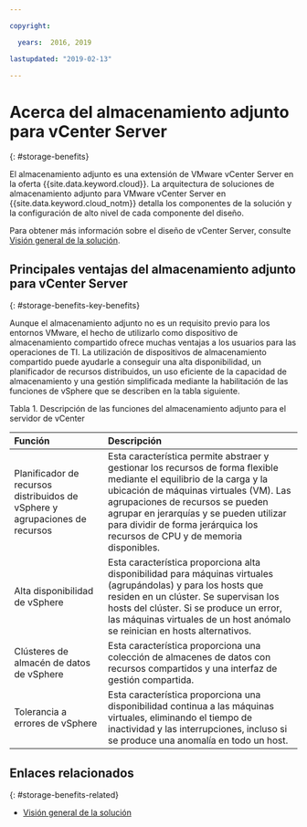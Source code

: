 ```yaml
---

copyright:

  years:  2016, 2019

lastupdated: "2019-02-13"

---
```


# Acerca del almacenamiento adjunto para vCenter Server
{: #storage-benefits}

El almacenamiento adjunto es una extensión de VMware vCenter Server en la oferta {{site.data.keyword.cloud}}. La arquitectura de soluciones de almacenamiento adjunto para VMware vCenter Server en {{site.data.keyword.cloud_notm}} detalla los componentes de la solución y la configuración de alto nivel de cada componente del diseño.

Para obtener más información sobre el diseño de vCenter Server, consulte [Visión general de la solución](/docs/services/vmwaresolutions/archiref/solution?topic=vmware-solutions-solution_overview).

## Principales ventajas del almacenamiento adjunto para vCenter Server
{: #storage-benefits-key-benefits}

Aunque el almacenamiento adjunto no es un requisito previo para los entornos VMware, el hecho de utilizarlo como dispositivo de almacenamiento compartido ofrece muchas ventajas a los usuarios para las operaciones de TI. La utilización de dispositivos de almacenamiento compartido puede ayudarle a conseguir una alta disponibilidad, un planificador de recursos distribuidos, un uso eficiente de la capacidad de almacenamiento y una gestión simplificada mediante la habilitación de las funciones de vSphere que se describen en la tabla siguiente.

Tabla 1. Descripción de las funciones del almacenamiento adjunto para el servidor de vCenter

| Función | Descripción |
|:------- |:----------- |
| Planificador de recursos distribuidos de vSphere y agrupaciones de recursos | Esta característica permite abstraer y gestionar los recursos de forma flexible mediante el equilibrio de la carga y la ubicación de máquinas virtuales (VM). Las agrupaciones de recursos se pueden agrupar en jerarquías y se pueden utilizar para dividir de forma jerárquica los recursos de CPU y de memoria disponibles. |
| Alta disponibilidad de vSphere | Esta característica proporciona alta disponibilidad para máquinas virtuales (agrupándolas) y para los hosts que residen en un clúster. Se supervisan los hosts del clúster. Si se produce un error, las máquinas virtuales de un host anómalo se reinician en hosts alternativos. |
| Clústeres de almacén de datos de vSphere | Esta característica proporciona una colección de almacenes de datos con recursos compartidos y una interfaz de gestión compartida. |
| Tolerancia a errores de vSphere | Esta característica proporciona una disponibilidad continua a las máquinas virtuales, eliminando el tiempo de inactividad y las interrupciones, incluso si se produce una anomalía en todo un host. |

## Enlaces relacionados
{: #storage-benefits-related}

* [Visión general de la solución](/docs/services/vmwaresolutions/archiref/solution?topic=vmware-solutions-solution_overview)
